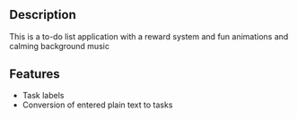 # <INSERT APP TITLE HERE>

## Description

This is a to-do list application with a reward system and fun animations and
calming background music

## Features
- Task labels
- Conversion of entered plain text to tasks
